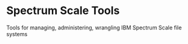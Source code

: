 # Spectrum Scale Tools
Tools for managing, administering, wrangling IBM Spectrum Scale file systems


